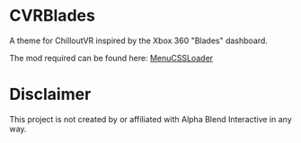 # CVRBlades
A theme for ChilloutVR inspired by the Xbox 360 "Blades" dashboard.

The mod required can be found here: [MenuCSSLoader](https://github.com/kafeijao/Kafe_CVR_Mods/tree/master/MenuCSSLoader)
# Disclaimer
This project is not created by or affiliated with Alpha Blend Interactive in any way.
